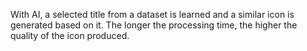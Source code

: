 With AI, a selected title from a dataset is learned and a similar icon is generated based on it. The longer the processing time, the higher the quality of the icon produced.
